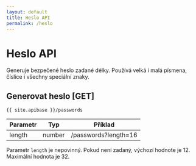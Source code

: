 ```yaml
---
layout: default
title: Heslo API
permalink: /heslo
---
```


# Heslo API

Generuje bezpečené heslo zadané délky. Používá velká i malá písmena, číslice i všechny speciální znaky.

## Generovat heslo [GET]

`{{ site.apibase }}/passwords`

| Parametr | Typ | Příklad |
|----------|-----|---------|
| length | number | /passwords?length=16 |

Parametr `length` je nepovinný. Pokud není zadaný, výchozí hodnote je 12. Maximální hodnota je 32.
